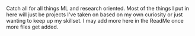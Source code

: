 Catch all for all things ML and research oriented.  Most of the things I put in here will just be projects I've taken on based on my own curiosity or just wanting to keep up my skillset. I may add more here in the ReadMe once more files get added.
